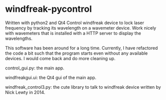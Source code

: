 # windfreak-pycontrol
Written with python2 and Qt4
Control windfreak device to lock laser frequency by tracking its wavelength on a wavemeter device.
Work nicely with wavemeters that is installed with a HTTP server to display the wavelengths.

This software has been around for a long time.
Currently, I have refactored the code a bit such that the program starts even without any available devices.
I would come back and do more cleaning up.

control_gui.py: the main app.

windfreakgui.ui: the Qt4 gui of the main app.

windfreak_control3.py: the cute library to talk to windfreak device written by Nick Lewty in 2014.
